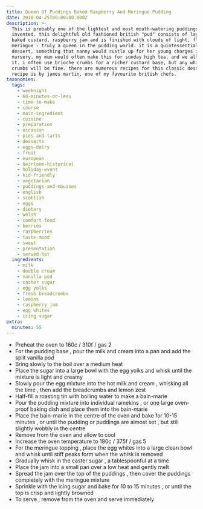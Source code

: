 ```yaml
---
title: Queen Of Puddings Baked Raspberry And Meringue Pudding
date: 2010-04-25T00:00:00.000Z
description: >-
  This is probably one of the lightest and most mouth-watering puddings ever
  invented. this delightful old fashioned british "pud" consists of layers of
  baked custard, raspberry jam and is finished with clouds of light, fluffy
  meringue - truly a queen in the pudding world. it is a quintessential nursery
  dessert, something that nanny would rustle up for her young charges in the
  nursery. my mum would often make this for sunday high tea, and we all loved
  it. i often use brioche crumbs for a richer custard base, but any white bread
  crumbs will be fine. there are numerous recipes for this classic dessert; this
  recipe is by james martin, one of my favourite british chefs.
taxonomies:
  tags:
    - weeknight
    - 60-minutes-or-less
    - time-to-make
    - course
    - main-ingredient
    - cuisine
    - preparation
    - occasion
    - pies-and-tarts
    - desserts
    - eggs-dairy
    - fruit
    - european
    - heirloom-historical
    - holiday-event
    - kid-friendly
    - vegetarian
    - puddings-and-mousses
    - english
    - scottish
    - eggs
    - dietary
    - welsh
    - comfort-food
    - berries
    - raspberries
    - taste-mood
    - sweet
    - presentation
    - served-hot
  ingredients:
    - milk
    - double cream
    - vanilla pod
    - caster sugar
    - egg yolks
    - fresh breadcrumbs
    - lemons
    - raspberry jam
    - egg whites
    - icing sugar
extra:
  minutes: 55
---
```

 - Preheat the oven to 160c / 310f / gas 2
 - For the pudding base , pour the milk and cream into a pan and add the split vanilla pod
 - Bring slowly to the boil over a medium heat
 - Place the sugar into a large bowl with the egg yolks and whisk until the mixture is light and creamy
 - Slowly pour the egg mixture into the hot milk and cream , whisking all the time , then add the breadcrumbs and lemon zest
 - Half-fill a roasting tin with boiling water to make a bain-marie
 - Pour the pudding mixture into individual ramekins , or one large oven-proof baking dish and place them into the bain-marie
 - Place the bain-marie in the centre of the oven and bake for 10-15 minutes , or until the pudding or puddings are almost set , but still slightly wobbly in the centre
 - Remove from the oven and allow to cool
 - Increase the oven temperature to 190c / 375f / gas 5
 - For the meringue topping , place the egg whites into a large clean bowl and whisk until stiff peaks form when the whisk is removed
 - Gradually whisk in the caster sugar , a tablespoonful at a time
 - Place the jam into a small pan over a low heat and gently melt
 - Spread the jam over the top of the puddings , then cover the puddings completely with the meringue mixture
 - Sprinkle with the icing sugar and bake for 10 to 15 minutes , or until the top is crisp and lightly browned
 - To serve , remove from the oven and serve immediately
